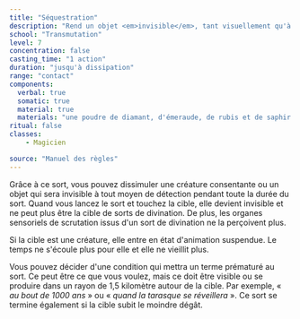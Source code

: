 ```yaml
---
title: "Séquestration"
description: "Rend un objet <em>invisible</em>, tant visuellement qu'à la divination."
school: "Transmutation"
level: 7
concentration: false
casting_time: "1 action"
duration: "jusqu'à dissipation"
range: "contact"
components:
  verbal: true
  somatic: true
  material: true
  materials: "une poudre de diamant, d'émeraude, de rubis et de saphir d'une valeur minimum de 5000 po, que le sort consume"
ritual: false
classes:
    - Magicien

source: "Manuel des règles"
---
```

Grâce à ce sort, vous pouvez dissimuler une créature consentante ou un objet qui sera invisible à tout moyen de détection pendant toute la durée du sort. Quand vous lancez le sort et touchez la cible, elle devient invisible et ne peut plus être la cible de sorts de divination. De plus, les organes sensoriels de scrutation issus d'un sort de divination ne la perçoivent plus.

Si la cible est une créature, elle entre en état d'animation suspendue. Le temps ne s'écoule plus pour elle et elle ne vieillit plus.

Vous pouvez décider d'une condition qui mettra un terme prématuré au sort. Ce peut être ce que vous voulez, mais ce doit être visible ou se produire dans un rayon de 1,5 kilomètre autour de la cible. Par exemple, « _au bout de 1000 ans_ » ou « _quand la tarasque se réveillera_ ». Ce sort se termine également si la cible subit le moindre dégât.
